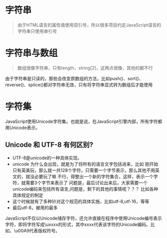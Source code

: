 # 字符串

> 由于HTML语言的属性值使用双引号，所以很多项目约定JavaScript语言的字符串只使用单引号

字符串与数组
============

> 数组很像字符串，只有length，string[2]，这两点很像，其他的都不行

由于字符串是只读的，那些会改变原数组的方法，比如push()、sort()、reverse()、splice()都对字符串无效，只有将字符串显式转为数组后才能使用


字符集
===========

JavaScript使用Unicode字符集。也就是说，在JavaScript引擎内部，所有字符都用Unicode表示。


Unicode 和 UTF-8 有何区别?
-----------------
* UTF-8是unicode的一种具体实现。
* unicode 为什么会出现，就是为了将所有的语言文字包括进来，比如
刚开始只有英美玩，那么就一共128个字符，只需要一个字节表示，那么其他不用英文的，就没必要玩了嘛
不行，得整出一个新的字符集合，这样，表示一个字符，就需要3个字节来表示了
问题是，最后讨论出来后，大家需要一个unicode编码来包括所有语言,问题是，剩下的其他的事情呢？？？
比如各种具体规定的制定
* 这个时候就有了多种针对这个规范的具体实施，比如utf-8,utf-16，等等
* 最后utf-8，被用的最多



JavaScript不仅以Unicode储存字符，还允许直接在程序中使用Unicode编号表示字符，即将字符写成\uxxxx的形式，其中xxxx代表该字符的Unicode编码。比如，\u00A9代表版权符号。